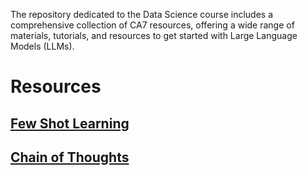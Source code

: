 The repository dedicated to the Data Science course includes a comprehensive collection of CA7 resources, offering a wide range of materials, tutorials, and resources to get started with Large Language Models (LLMs).

# Resources

  ## [Few Shot Learning](https://www.youtube.com/watch?v=sW5xoicq5TY)
  ## [Chain of Thoughts](https://www.youtube.com/watch?v=5-Fv_ZoAwrE)
